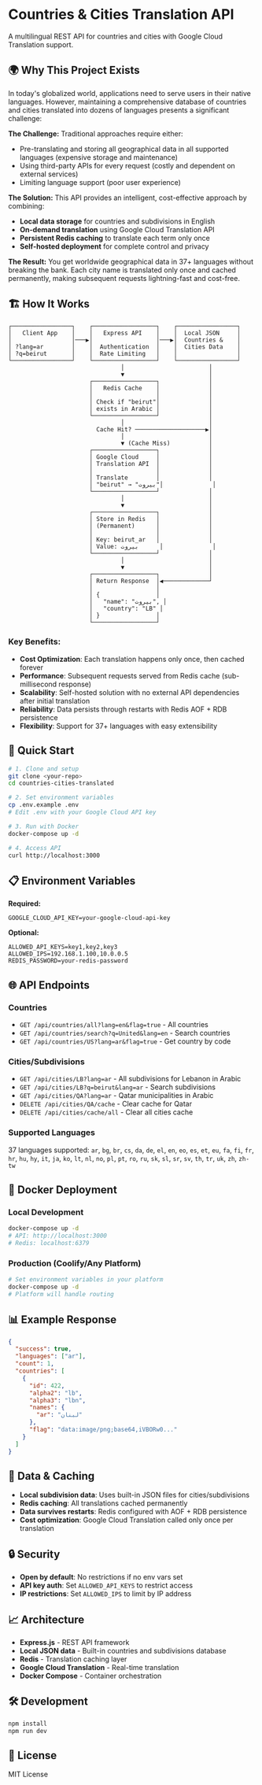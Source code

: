 # Countries & Cities Translation API

A multilingual REST API for countries and cities with Google Cloud Translation support.

## 🌍 Why This Project Exists

In today's globalized world, applications need to serve users in their native languages. However, maintaining a comprehensive database of countries and cities translated into dozens of languages presents a significant challenge:

**The Challenge:** Traditional approaches require either:
- Pre-translating and storing all geographical data in all supported languages (expensive storage and maintenance)
- Using third-party APIs for every request (costly and dependent on external services)
- Limiting language support (poor user experience)

**The Solution:** This API provides an intelligent, cost-effective approach by combining:
- **Local data storage** for countries and subdivisions in English
- **On-demand translation** using Google Cloud Translation API
- **Persistent Redis caching** to translate each term only once
- **Self-hosted deployment** for complete control and privacy

**The Result:** You get worldwide geographical data in 37+ languages without breaking the bank. Each city name is translated only once and cached permanently, making subsequent requests lightning-fast and cost-free.

## 🏗️ How It Works

```
┌─────────────────┐    ┌──────────────────┐    ┌─────────────────┐
│   Client App    │    │   Express API    │    │  Local JSON     │
│                 │───▶│                  │───▶│  Countries &    │
│ ?lang=ar        │    │  Authentication  │    │  Cities Data    │
│ ?q=beirut       │    │  Rate Limiting   │    │                 │
└─────────────────┘    └──────────────────┘    └─────────────────┘
                                │                        │
                                ▼                        │
                       ┌──────────────────┐              │
                       │   Redis Cache    │              │
                       │                  │              │
                       │ Check if "beirut"│              │
                       │ exists in Arabic │              │
                       └──────────────────┘              │
                                │                        │
                         Cache Hit? ────────────────────▶│
                                │                        │
                                ▼ (Cache Miss)           │
                       ┌──────────────────┐              │
                       │ Google Cloud     │              │
                       │ Translation API  │              │
                       │                  │              │
                       │ Translate        │              │
                       │ "beirut" → "بيروت"│              │
                       └──────────────────┘              │
                                │                        │
                                ▼                        │
                       ┌──────────────────┐              │
                       │ Store in Redis   │              │
                       │ (Permanent)      │              │
                       │                  │              │
                       │ Key: beirut_ar   │              │
                       │ Value: بيروت      │              │
                       └──────────────────┘              │
                                │                        │
                                ▼                        │
                       ┌──────────────────┐              │
                       │ Return Response  │◀─────────────┘
                       │                  │
                       │ {                │
                       │   "name": "بيروت", │
                       │   "country": "LB" │
                       │ }                │
                       └──────────────────┘
```

### Key Benefits:
- **Cost Optimization**: Each translation happens only once, then cached forever
- **Performance**: Subsequent requests served from Redis cache (sub-millisecond response)
- **Scalability**: Self-hosted solution with no external API dependencies after initial translation
- **Reliability**: Data persists through restarts with Redis AOF + RDB persistence
- **Flexibility**: Support for 37+ languages with easy extensibility

## 🚀 Quick Start

```bash
# 1. Clone and setup
git clone <your-repo>
cd countries-cities-translated

# 2. Set environment variables
cp .env.example .env
# Edit .env with your Google Cloud API key

# 3. Run with Docker
docker-compose up -d

# 4. Access API
curl http://localhost:3000
```

## 📋 Environment Variables

**Required:**
```env
GOOGLE_CLOUD_API_KEY=your-google-cloud-api-key
```

**Optional:**
```env
ALLOWED_API_KEYS=key1,key2,key3
ALLOWED_IPS=192.168.1.100,10.0.0.5
REDIS_PASSWORD=your-redis-password
```

## 🌐 API Endpoints

### Countries
- `GET /api/countries/all?lang=en&flag=true` - All countries
- `GET /api/countries/search?q=United&lang=en` - Search countries
- `GET /api/countries/US?lang=ar&flag=true` - Get country by code

### Cities/Subdivisions
- `GET /api/cities/LB?lang=ar` - All subdivisions for Lebanon in Arabic
- `GET /api/cities/LB?q=beirut&lang=ar` - Search subdivisions
- `GET /api/cities/QA?lang=ar` - Qatar municipalities in Arabic
- `DELETE /api/cities/QA/cache` - Clear cache for Qatar
- `DELETE /api/cities/cache/all` - Clear all cities cache

### Supported Languages
37 languages supported: `ar`, `bg`, `br`, `cs`, `da`, `de`, `el`, `en`, `eo`, `es`, `et`, `eu`, `fa`, `fi`, `fr`, `hr`, `hu`, `hy`, `it`, `ja`, `ko`, `lt`, `nl`, `no`, `pl`, `pt`, `ro`, `ru`, `sk`, `sl`, `sr`, `sv`, `th`, `tr`, `uk`, `zh`, `zh-tw`

## 🐳 Docker Deployment

### Local Development
```bash
docker-compose up -d
# API: http://localhost:3000
# Redis: localhost:6379
```

### Production (Coolify/Any Platform)
```bash
# Set environment variables in your platform
docker-compose up -d
# Platform will handle routing
```

## 📊 Example Response

```json
{
  "success": true,
  "languages": ["ar"],
  "count": 1,
  "countries": [
    {
      "id": 422,
      "alpha2": "lb",
      "alpha3": "lbn",
      "names": {
        "ar": "لبنان"
      },
      "flag": "data:image/png;base64,iVBORw0..."
    }
  ]
}
```

## 💾 Data & Caching

- **Local subdivision data**: Uses built-in JSON files for cities/subdivisions
- **Redis caching**: All translations cached permanently
- **Data survives restarts**: Redis configured with AOF + RDB persistence
- **Cost optimization**: Google Cloud Translation called only once per translation

## 🔒 Security

- **Open by default**: No restrictions if no env vars set
- **API key auth**: Set `ALLOWED_API_KEYS` to restrict access
- **IP restrictions**: Set `ALLOWED_IPS` to limit by IP address

## 📈 Architecture

- **Express.js** - REST API framework
- **Local JSON data** - Built-in countries and subdivisions database
- **Redis** - Translation caching layer
- **Google Cloud Translation** - Real-time translation
- **Docker Compose** - Container orchestration

## 🛠️ Development

```bash
npm install
npm run dev
```

## 📄 License

MIT License
